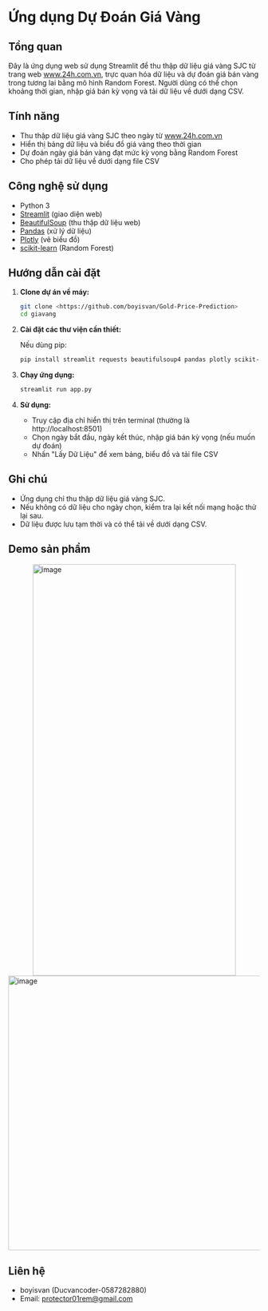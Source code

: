 # Ứng dụng Dự Đoán Giá Vàng

## Tổng quan
Đây là ứng dụng web sử dụng Streamlit để thu thập dữ liệu giá vàng SJC từ trang web www.24h.com.vn, trực quan hóa dữ liệu và dự đoán giá bán vàng trong tương lai bằng mô hình Random Forest. Người dùng có thể chọn khoảng thời gian, nhập giá bán kỳ vọng và tải dữ liệu về dưới dạng CSV.

## Tính năng
- Thu thập dữ liệu giá vàng SJC theo ngày từ www.24h.com.vn
- Hiển thị bảng dữ liệu và biểu đồ giá vàng theo thời gian
- Dự đoán ngày giá bán vàng đạt mức kỳ vọng bằng Random Forest
- Cho phép tải dữ liệu về dưới dạng file CSV

## Công nghệ sử dụng
- Python 3
- [Streamlit](https://streamlit.io/) (giao diện web)
- [BeautifulSoup](https://www.crummy.com/software/BeautifulSoup/) (thu thập dữ liệu web)
- [Pandas](https://pandas.pydata.org/) (xử lý dữ liệu)
- [Plotly](https://plotly.com/python/) (vẽ biểu đồ)
- [scikit-learn](https://scikit-learn.org/) (Random Forest)

## Hướng dẫn cài đặt
1. **Clone dự án về máy:**
   ```bash
   git clone <https://github.com/boyisvan/Gold-Price-Prediction>
   cd giavang
   ```
2. **Cài đặt các thư viện cần thiết:**
   
   Nếu dùng pip:
   ```bash
   pip install streamlit requests beautifulsoup4 pandas plotly scikit-learn numpy
   ```

3. **Chạy ứng dụng:**
   ```bash
   streamlit run app.py
   ```

4. **Sử dụng:**
   - Truy cập địa chỉ hiển thị trên terminal (thường là http://localhost:8501)
   - Chọn ngày bắt đầu, ngày kết thúc, nhập giá bán kỳ vọng (nếu muốn dự đoán)
   - Nhấn "Lấy Dữ Liệu" để xem bảng, biểu đồ và tải file CSV

## Ghi chú
- Ứng dụng chỉ thu thập dữ liệu giá vàng SJC.
- Nếu không có dữ liệu cho ngày chọn, kiểm tra lại kết nối mạng hoặc thử lại sau.
- Dữ liệu được lưu tạm thời và có thể tải về dưới dạng CSV.
## Demo sản phẩm
<div style="display:flex; justify-content:center;">
  <img width="407" height="824" alt="image" src="https://github.com/user-attachments/assets/43d7107f-db0f-4bf8-b3b2-8201500c42f4" />
</div>
<img width="1100" height="550" alt="image" src="https://github.com/user-attachments/assets/80d5692e-b995-4eda-bf1e-014cf1fed221" />

## Liên hệ
- boyisvan (Ducvancoder-0587282880)
- Email: protector01rem@gmail.com
